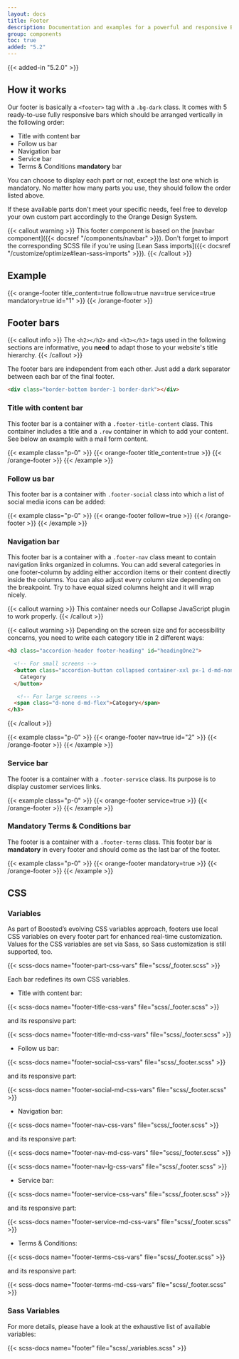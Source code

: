 ```yaml
---
layout: docs
title: Footer
description: Documentation and examples for a powerful and responsive Boosted's footer. It includes support for branding, navigation and more.
group: components
toc: true
added: "5.2"
---
```


{{< added-in "5.2.0" >}}

## How it works

Our footer is basically a `<footer>` tag with a `.bg-dark` class. It comes with 5 ready-to-use fully responsive bars which should be arranged vertically in the following order:
- Title with content bar
- Follow us bar
- Navigation bar
- Service bar
- Terms & Conditions **mandatory** bar

You can choose to display each part or not, except the last one which is mandatory. No matter how many parts you use, they should follow the order listed above.

If these available parts don't meet your specific needs, feel free to develop your own custom part accordingly to the Orange Design System.

{{< callout warning >}}
This footer component is based on the [navbar component]({{< docsref "/components/navbar" >}}). Don't forget to import the corresponding SCSS file if you're using [Lean Sass imports]({{< docsref "/customize/optimize#lean-sass-imports" >}}).
{{< /callout >}}

## Example

{{< orange-footer title_content=true follow=true nav=true service=true mandatory=true id="1" >}}
{{< /orange-footer >}}

## Footer bars

{{< callout info >}}
The `<h2></h2>` and `<h3></h3>` tags used in the following sections are informative, you **need** to adapt those to your website's title hierarchy.
{{< /callout >}}

The footer bars are independent from each other. Just add a dark separator between each bar of the final footer.

```html
<div class="border-bottom border-1 border-dark"></div>
```

### Title with content bar

This footer bar is a container with a `.footer-title-content` class. This container includes a title and a `.row` container in which to add your content. See below an example with a mail form content.

{{< example class="p-0" >}}
{{< orange-footer title_content=true >}}
{{< /orange-footer >}}
{{< /example >}}

### Follow us bar

This footer bar is a container with `.footer-social` class into which a list of social media icons can be added:

{{< example class="p-0" >}}
{{< orange-footer follow=true >}}
{{< /orange-footer >}}
{{< /example >}}

### Navigation bar

This footer bar is a container with a `.footer-nav` class meant to contain navigation links organized in columns. You can add several categories in one footer-column by adding either accordion items or their content directly inside the columns. You can also adjust every column size depending on the breakpoint. Try to have equal sized columns height and it will wrap nicely.

{{< callout warning >}}
This container needs our Collapse JavaScript plugin to work properly.
{{< /callout >}}

{{< callout warning >}}
Depending on the screen size and for accessibility concerns, you need to write each category title in 2 different ways:

```html
<h3 class="accordion-header footer-heading" id="headingOne2">

  <!-- For small screens -->
  <button class="accordion-button collapsed container-xxl px-1 d-md-none" type="button" data-bs-toggle="collapse" data-bs-target="#collapseOne2" aria-expanded="true" aria-controls="collapseOne2">
    Category
  </button>

   <!-- For large screens -->
  <span class="d-none d-md-flex">Category</span>
</h3>
```
{{< /callout >}}

{{< example class="p-0" >}}
{{< orange-footer nav=true id="2" >}}
{{< /orange-footer >}}
{{< /example >}}

### Service bar

The footer is a container with a `.footer-service` class. Its purpose is to display customer services links.

{{< example class="p-0" >}}
{{< orange-footer service=true >}}
{{< /orange-footer >}}
{{< /example >}}

### Mandatory Terms & Conditions bar

The footer is a container with a `.footer-terms` class. This footer bar is **mandatory** in every footer and should come as the last bar of the footer.

{{< example class="p-0" >}}
{{< orange-footer mandatory=true >}}
{{< /orange-footer >}}
{{< /example >}}

## CSS

### Variables

As part of Boosted’s evolving CSS variables approach, footers use local CSS variables on every footer part for enhanced real-time customization. Values for the CSS variables are set via Sass, so Sass customization is still supported, too.

{{< scss-docs name="footer-part-css-vars" file="scss/_footer.scss" >}}

Each bar redefines its own CSS variables.

- Title with content bar:

{{< scss-docs name="footer-title-css-vars" file="scss/_footer.scss" >}}

and its responsive part:

{{< scss-docs name="footer-title-md-css-vars" file="scss/_footer.scss" >}}

- Follow us bar:

{{< scss-docs name="footer-social-css-vars" file="scss/_footer.scss" >}}

and its responsive part:

{{< scss-docs name="footer-social-md-css-vars" file="scss/_footer.scss" >}}

- Navigation bar:

{{< scss-docs name="footer-nav-css-vars" file="scss/_footer.scss" >}}

and its responsive part:

{{< scss-docs name="footer-nav-md-css-vars" file="scss/_footer.scss" >}}

{{< scss-docs name="footer-nav-lg-css-vars" file="scss/_footer.scss" >}}

- Service bar:

{{< scss-docs name="footer-service-css-vars" file="scss/_footer.scss" >}}

and its responsive part:

{{< scss-docs name="footer-service-md-css-vars" file="scss/_footer.scss" >}}

- Terms & Conditions:

{{< scss-docs name="footer-terms-css-vars" file="scss/_footer.scss" >}}

and its responsive part:

{{< scss-docs name="footer-terms-md-css-vars" file="scss/_footer.scss" >}}


### Sass Variables

For more details, please have a look at the exhaustive list of available variables:

{{< scss-docs name="footer" file="scss/_variables.scss" >}}
